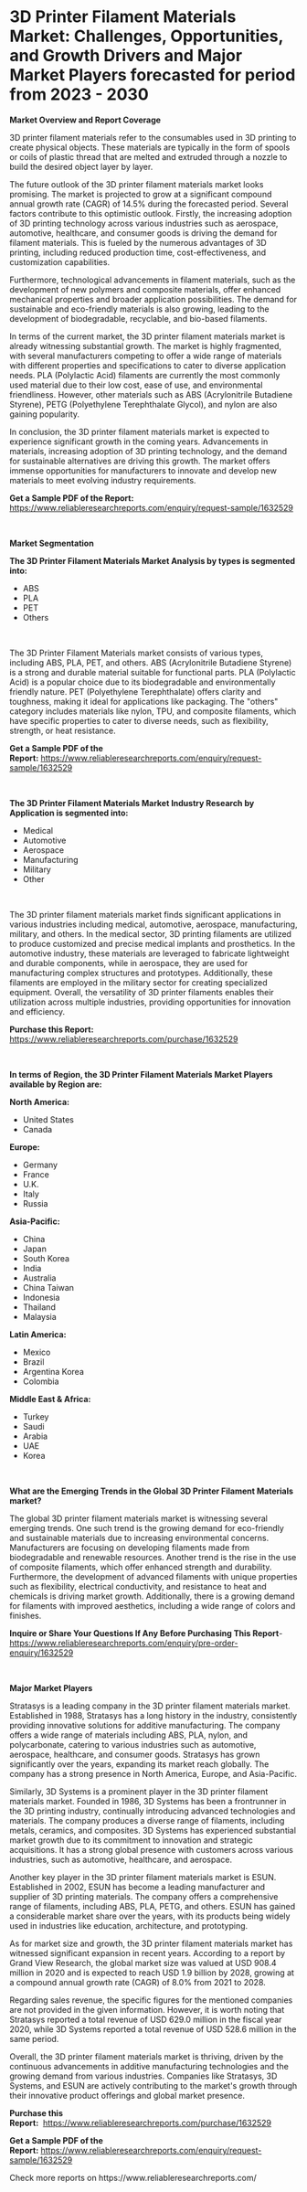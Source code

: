 <p><h1>3D Printer Filament Materials Market: Challenges, Opportunities, and Growth Drivers and Major Market Players forecasted for period from 2023 - 2030</h1></p><p><strong>Market Overview and Report Coverage</strong></p>
<p><p>3D printer filament materials refer to the consumables used in 3D printing to create physical objects. These materials are typically in the form of spools or coils of plastic thread that are melted and extruded through a nozzle to build the desired object layer by layer.</p><p>The future outlook of the 3D printer filament materials market looks promising. The market is projected to grow at a significant compound annual growth rate (CAGR) of 14.5% during the forecasted period. Several factors contribute to this optimistic outlook. Firstly, the increasing adoption of 3D printing technology across various industries such as aerospace, automotive, healthcare, and consumer goods is driving the demand for filament materials. This is fueled by the numerous advantages of 3D printing, including reduced production time, cost-effectiveness, and customization capabilities.</p><p>Furthermore, technological advancements in filament materials, such as the development of new polymers and composite materials, offer enhanced mechanical properties and broader application possibilities. The demand for sustainable and eco-friendly materials is also growing, leading to the development of biodegradable, recyclable, and bio-based filaments.</p><p>In terms of the current market, the 3D printer filament materials market is already witnessing substantial growth. The market is highly fragmented, with several manufacturers competing to offer a wide range of materials with different properties and specifications to cater to diverse application needs. PLA (Polylactic Acid) filaments are currently the most commonly used material due to their low cost, ease of use, and environmental friendliness. However, other materials such as ABS (Acrylonitrile Butadiene Styrene), PETG (Polyethylene Terephthalate Glycol), and nylon are also gaining popularity.</p><p>In conclusion, the 3D printer filament materials market is expected to experience significant growth in the coming years. Advancements in materials, increasing adoption of 3D printing technology, and the demand for sustainable alternatives are driving this growth. The market offers immense opportunities for manufacturers to innovate and develop new materials to meet evolving industry requirements.</p></p>
<p><strong>Get a Sample PDF of the Report:</strong> <a href="https://www.reliableresearchreports.com/enquiry/request-sample/1632529">https://www.reliableresearchreports.com/enquiry/request-sample/1632529</a></p>
<p>&nbsp;</p>
<p><strong>Market Segmentation</strong></p>
<p><strong>The 3D Printer Filament Materials Market Analysis by types is segmented into:</strong></p>
<p><ul><li>ABS</li><li>PLA</li><li>PET</li><li>Others</li></ul></p>
<p>&nbsp;</p>
<p><p>The 3D Printer Filament Materials market consists of various types, including ABS, PLA, PET, and others. ABS (Acrylonitrile Butadiene Styrene) is a strong and durable material suitable for functional parts. PLA (Polylactic Acid) is a popular choice due to its biodegradable and environmentally friendly nature. PET (Polyethylene Terephthalate) offers clarity and toughness, making it ideal for applications like packaging. The "others" category includes materials like nylon, TPU, and composite filaments, which have specific properties to cater to diverse needs, such as flexibility, strength, or heat resistance.</p></p>
<p><strong>Get a Sample PDF of the Report:</strong>&nbsp;<a href="https://www.reliableresearchreports.com/enquiry/request-sample/1632529">https://www.reliableresearchreports.com/enquiry/request-sample/1632529</a></p>
<p>&nbsp;</p>
<p><strong>The 3D Printer Filament Materials Market Industry Research by Application is segmented into:</strong></p>
<p><ul><li>Medical</li><li>Automotive</li><li>Aerospace</li><li>Manufacturing</li><li>Military</li><li>Other</li></ul></p>
<p>&nbsp;</p>
<p><p>The 3D printer filament materials market finds significant applications in various industries including medical, automotive, aerospace, manufacturing, military, and others. In the medical sector, 3D printing filaments are utilized to produce customized and precise medical implants and prosthetics. In the automotive industry, these materials are leveraged to fabricate lightweight and durable components, while in aerospace, they are used for manufacturing complex structures and prototypes. Additionally, these filaments are employed in the military sector for creating specialized equipment. Overall, the versatility of 3D printer filaments enables their utilization across multiple industries, providing opportunities for innovation and efficiency.</p></p>
<p><strong>Purchase this Report:</strong>&nbsp; <a href="https://www.reliableresearchreports.com/purchase/1632529">https://www.reliableresearchreports.com/purchase/1632529</a></p>
<p>&nbsp;</p>
<p><strong>In terms of Region, the 3D Printer Filament Materials Market Players available by Region are:</strong></p>
<p>
    <p> <strong> North America: </strong>
        <ul>
            <li>United States</li>
            <li>Canada</li>
        </ul>
        </p> 
    <p> <strong> Europe: </strong>
        <ul>
            <li>Germany</li>
            <li>France</li>
            <li>U.K.</li>
            <li>Italy</li>
            <li>Russia</li>
        </ul>
        </p> 
    <p> <strong> Asia-Pacific: </strong>
        <ul>
            <li>China</li>
            <li>Japan</li>
            <li>South Korea</li>
            <li>India</li>
            <li>Australia</li>
            <li>China Taiwan</li>
            <li>Indonesia</li>
            <li>Thailand</li>
            <li>Malaysia</li>
        </ul>
        </p> 
    <p> <strong> Latin America: </strong>
        <ul>
            <li>Mexico</li>
            <li>Brazil</li>
            <li>Argentina Korea</li>
            <li>Colombia</li>
        </ul>
        </p> 
    <p> <strong> Middle East & Africa: </strong>
        <ul>
            <li>Turkey</li>
            <li>Saudi</li>
            <li>Arabia</li>
            <li>UAE</li>
            <li>Korea</li>
        </ul>
    </p>
    </p>
<p>&nbsp;</p>
<p><strong>What are the Emerging Trends in the Global 3D Printer Filament Materials market?</strong></p>
<p><p>The global 3D printer filament materials market is witnessing several emerging trends. One such trend is the growing demand for eco-friendly and sustainable materials due to increasing environmental concerns. Manufacturers are focusing on developing filaments made from biodegradable and renewable resources. Another trend is the rise in the use of composite filaments, which offer enhanced strength and durability. Furthermore, the development of advanced filaments with unique properties such as flexibility, electrical conductivity, and resistance to heat and chemicals is driving market growth. Additionally, there is a growing demand for filaments with improved aesthetics, including a wide range of colors and finishes.</p></p>
<p><strong>Inquire or Share Your Questions If Any Before Purchasing This Report</strong>- <a href="https://www.reliableresearchreports.com/enquiry/pre-order-enquiry/1632529">https://www.reliableresearchreports.com/enquiry/pre-order-enquiry/1632529</a></p>
<p>&nbsp;</p>
<p><strong>Major Market Players</strong></p>
<p><p>Stratasys is a leading company in the 3D printer filament materials market. Established in 1988, Stratasys has a long history in the industry, consistently providing innovative solutions for additive manufacturing. The company offers a wide range of materials including ABS, PLA, nylon, and polycarbonate, catering to various industries such as automotive, aerospace, healthcare, and consumer goods. Stratasys has grown significantly over the years, expanding its market reach globally. The company has a strong presence in North America, Europe, and Asia-Pacific.</p><p>Similarly, 3D Systems is a prominent player in the 3D printer filament materials market. Founded in 1986, 3D Systems has been a frontrunner in the 3D printing industry, continually introducing advanced technologies and materials. The company produces a diverse range of filaments, including metals, ceramics, and composites. 3D Systems has experienced substantial market growth due to its commitment to innovation and strategic acquisitions. It has a strong global presence with customers across various industries, such as automotive, healthcare, and aerospace.</p><p>Another key player in the 3D printer filament materials market is ESUN. Established in 2002, ESUN has become a leading manufacturer and supplier of 3D printing materials. The company offers a comprehensive range of filaments, including ABS, PLA, PETG, and others. ESUN has gained a considerable market share over the years, with its products being widely used in industries like education, architecture, and prototyping.</p><p>As for market size and growth, the 3D printer filament materials market has witnessed significant expansion in recent years. According to a report by Grand View Research, the global market size was valued at USD 908.4 million in 2020 and is expected to reach USD 1.9 billion by 2028, growing at a compound annual growth rate (CAGR) of 8.0% from 2021 to 2028.</p><p>Regarding sales revenue, the specific figures for the mentioned companies are not provided in the given information. However, it is worth noting that Stratasys reported a total revenue of USD 629.0 million in the fiscal year 2020, while 3D Systems reported a total revenue of USD 528.6 million in the same period.</p><p>Overall, the 3D printer filament materials market is thriving, driven by the continuous advancements in additive manufacturing technologies and the growing demand from various industries. Companies like Stratasys, 3D Systems, and ESUN are actively contributing to the market's growth through their innovative product offerings and global market presence.</p></p>
<p><strong>Purchase this Report:</strong>&nbsp;&nbsp;<a href="https://www.reliableresearchreports.com/purchase/1632529">https://www.reliableresearchreports.com/purchase/1632529</a></p>
<p></p>
<p><strong>Get a Sample PDF of the Report:</strong>&nbsp;<a href="https://www.reliableresearchreports.com/enquiry/request-sample/1632529">https://www.reliableresearchreports.com/enquiry/request-sample/1632529</a></p>
<p>Check more reports on https://www.reliableresearchreports.com/</p>